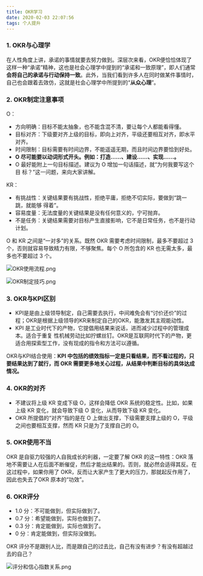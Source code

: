 ```yaml
---
title: OKR学习
date: 2020-02-03 22:07:56
tags: 个人提升
---
```

### 1. OKR与心理学

在人性角度上讲，承诺的事情就要去努力做到。深层次来看，OKR便恰恰体现了这样一种“承诺”精神，这也是社会心理学中提到的“承诺和一致原理”，即人们通常**会将自己的承诺与行动保持一致**。此外，当我们看到许多人在同时做某件事情时，自己也会跟着去效仿，这就是社会心理学中所提到的“**从众心理**”。

<!--more--> 

### 2. OKR制定注意事项

O：

- 方向明确：目标不能太抽象，也不能含混不清，要让每个人都能看得懂。
- 目标对齐：下级要对齐上级的目标，即向上对齐，平级还要相互对齐，即水平对齐。
-  时间限制：目标需要有时间边界，不能遥遥无期，而且时间边界要恰到好处。
- **O 尽可能要以动词形式开头。例如：打造……、建设……、实现……。**
- O 最好能附上一句目标描述。建议为 O 增加一句话描述，就“为何我要写这个目
  标？”这一问题，来向大家讲解。

KR：

- 有挑战性：关键结果要有挑战性，拒绝平庸，拒绝不切实际，要做到“跳一跳，就能够
  得着”。
- 容易度量：无法度量的关键结果是没有任何意义的，宁可抛弃。
- 不是任务：关键结果需要对目标产生直接影响，它不是日常任务，也不是行动计划。

O 和 KR 之间是“一对多”的关系。既然 OKR 需要考虑时间限制，最多不要超过 3个，否则就容易导致精力有限，不够聚焦。每个 O 所包含的 KR 也无需太多，最多也不要超过 3 个。

![OKR使用流程.png](http://ww1.sinaimg.cn/large/aacc02d8ly1gbjkfbmdgdj20ri0ap3zp.jpg)

![OKR制定技巧.png](http://ww1.sinaimg.cn/large/aacc02d8ly1gbjkg54iuwj20sz0f90wb.jpg)

### 3. OKR与KPI区别

- KPI是是由上级领导制定，自己需要去执行，中间难免会有“讨价还价”的过程；OKR是根据上级领导的KR来制定自己的OKR，能激发其主观能动性。
- KPI 是工业时代下的产物，它提倡用结果来说话，进而减少过程中的管理成本。适合于重复
  性机械劳动比如拧螺丝钉。OKR是互联网时代下的产物，更适合用探索型工作，没有现成的指令和方法可以遵循。

OKR与KPI结合使用：**KPI 中包括的绩效指标一定是只看结果，而不看过程的，只要结果达到了就行，而 OKR 需要更多地关心过程，从结果中判断目标的具体达成情况。**

### 4. OKR的对齐

- 不建议将上级 KR 变成下级 O，这样会降低 OKR 系统的稳定性。比如，如果上级 KR 变化，就会导致下级 O 变化，从而导致下级 KR 变化。
- OKR 所提倡的“对齐”指的是在 O 上做出支撑，下级需要支撑上级的 O，平级之间也要相互支撑，然而 KR 只是为了支撑自己的 O。

### 5. OKR使用不当

OKR 是自驱力较强的人自我成长的利器，一定要了解 OKR 的这一特性：OKR 落地不需要让人在后面不断催促，然后才能出结果的。否则，就必然会适得其反。在这过程中，如果你用了 OKR，反而让大家产生了更大的压力，那就起反作用了，因此也失去了OKR 原本的“功效”。

### 6. OKR评分

- 1.0 分：不可能做到，但实际做到了。
- 0.7 分：希望能做到，实际也做到了。
- 0.3 分：肯定能做到，实际也做到了。
- 0 分：肯定能做到，但实际没做到。

OKR 评分不是跟别人比，而是跟自己的过去比，自己有没有进步？有没有超越过去的自己？

![评分和信心指数关系.png](http://ww1.sinaimg.cn/large/aacc02d8ly1gbjkhb899lj20oi0by0tf.jpg)



